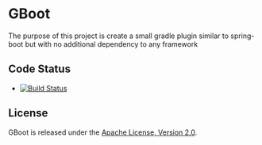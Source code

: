 GBoot
==================
The purpose of this project is create a small gradle plugin similar to
spring-boot but with no additional dependency to any framework



## Code Status

* [![Build Status](https://travis-ci.org/atdi/gboot.svg?branch=master)](https://travis-ci.org/atdi/gboot)

## License

GBoot is released under the [Apache License, Version 2.0](http://www.apache.org/licenses/LICENSE-2.0).

